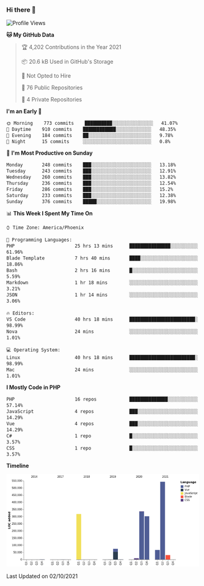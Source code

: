 ### Hi there 👋

<!--START_SECTION:waka-->
![Profile Views](http://img.shields.io/badge/Profile%20Views-0-blue)

**🐱 My GitHub Data** 

> 🏆 4,202 Contributions in the Year 2021
 > 
> 📦 20.6 kB Used in GitHub's Storage 
 > 
> 🚫 Not Opted to Hire
 > 
> 📜 76 Public Repositories 
 > 
> 🔑 4 Private Repositories  
 > 
**I'm an Early 🐤** 

```text
🌞 Morning    773 commits    ██████████░░░░░░░░░░░░░░░   41.07% 
🌆 Daytime    910 commits    ████████████░░░░░░░░░░░░░   48.35% 
🌃 Evening    184 commits    ██░░░░░░░░░░░░░░░░░░░░░░░   9.78% 
🌙 Night      15 commits     ░░░░░░░░░░░░░░░░░░░░░░░░░   0.8%

```
📅 **I'm Most Productive on Sunday** 

```text
Monday       248 commits    ███░░░░░░░░░░░░░░░░░░░░░░   13.18% 
Tuesday      243 commits    ███░░░░░░░░░░░░░░░░░░░░░░   12.91% 
Wednesday    260 commits    ███░░░░░░░░░░░░░░░░░░░░░░   13.82% 
Thursday     236 commits    ███░░░░░░░░░░░░░░░░░░░░░░   12.54% 
Friday       286 commits    ███░░░░░░░░░░░░░░░░░░░░░░   15.2% 
Saturday     233 commits    ███░░░░░░░░░░░░░░░░░░░░░░   12.38% 
Sunday       376 commits    █████░░░░░░░░░░░░░░░░░░░░   19.98%

```


📊 **This Week I Spent My Time On** 

```text
⌚︎ Time Zone: America/Phoenix

💬 Programming Languages: 
PHP                      25 hrs 13 mins      ███████████████░░░░░░░░░░   61.96% 
Blade Template           7 hrs 40 mins       ████░░░░░░░░░░░░░░░░░░░░░   18.86% 
Bash                     2 hrs 16 mins       █░░░░░░░░░░░░░░░░░░░░░░░░   5.59% 
Markdown                 1 hr 18 mins        ░░░░░░░░░░░░░░░░░░░░░░░░░   3.21% 
JSON                     1 hr 14 mins        ░░░░░░░░░░░░░░░░░░░░░░░░░   3.06%

🔥 Editors: 
VS Code                  40 hrs 18 mins      ████████████████████████░   98.99% 
Nova                     24 mins             ░░░░░░░░░░░░░░░░░░░░░░░░░   1.01%

💻 Operating System: 
Linux                    40 hrs 18 mins      ████████████████████████░   98.99% 
Mac                      24 mins             ░░░░░░░░░░░░░░░░░░░░░░░░░   1.01%

```

**I Mostly Code in PHP** 

```text
PHP                      16 repos            ██████████████░░░░░░░░░░░   57.14% 
JavaScript               4 repos             ███░░░░░░░░░░░░░░░░░░░░░░   14.29% 
Vue                      4 repos             ███░░░░░░░░░░░░░░░░░░░░░░   14.29% 
C#                       1 repo              █░░░░░░░░░░░░░░░░░░░░░░░░   3.57% 
CSS                      1 repo              █░░░░░░░░░░░░░░░░░░░░░░░░   3.57%

```


**Timeline**

![Chart not found](https://raw.githubusercontent.com/mikebronner/mikebronner/master/charts/bar_graph.png) 


 Last Updated on 02/10/2021
<!--END_SECTION:waka-->

<!--
**mikebronner/mikebronner** is a ✨ _special_ ✨ repository because its `README.md` (this file) appears on your GitHub profile.

Here are some ideas to get you started:

- 🔭 I’m currently working on ...
- 🌱 I’m currently learning ...
- 👯 I’m looking to collaborate on ...
- 🤔 I’m looking for help with ...
- 💬 Ask me about ...
- 📫 How to reach me: ...
- 😄 Pronouns: ...
- ⚡ Fun fact: ...
-->
